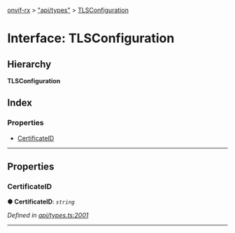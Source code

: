 [onvif-rx](../README.md) > ["api/types"](../modules/_api_types_.md) > [TLSConfiguration](../interfaces/_api_types_.tlsconfiguration.md)

# Interface: TLSConfiguration

## Hierarchy

**TLSConfiguration**

## Index

### Properties

* [CertificateID](_api_types_.tlsconfiguration.md#certificateid)

---

## Properties

<a id="certificateid"></a>

###  CertificateID

**● CertificateID**: *`string`*

*Defined in [api/types.ts:2001](https://github.com/patrickmichalina/onvif-rx/blob/3ab1739/src/api/types.ts#L2001)*

___

